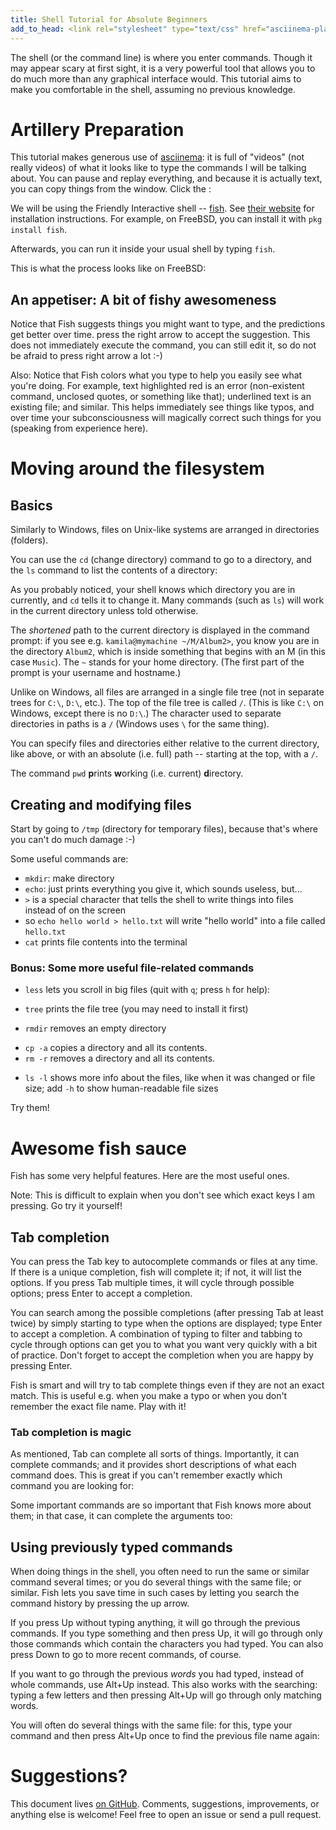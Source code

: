 ```yaml
---
title: Shell Tutorial for Absolute Beginners
add_to_head: <link rel="stylesheet" type="text/css" href="asciinema-player.css" />
---
```


The shell (or the command line) is where you enter commands. Though it may appear scary at first sight, it is a very powerful tool that allows you to do much more than any graphical interface would. This tutorial aims to make you comfortable in the shell, assuming no previous knowledge.

# Artillery Preparation

This tutorial makes generous use of [asciinema](https://asciinema.org/): it is full of "videos" (not really videos) of what it looks like to type the commands I will be talking about. You can pause and replay everything, and because it is actually text, you can copy things from the window. Click the :

<asciinema-player src="./cast/asciinema-demo.cast" speed="2" theme="solarized-dark" size="medium" idle-time-limit="0.2"></asciinema-player>

We will be using the Friendly Interactive shell -- [fish](https://fishshell.com/). See [their website](https://fishshell.com/#platform_tabs) for installation instructions. For example, on FreeBSD, you can install it with `pkg install fish`.

Afterwards, you can run it inside your usual shell by typing `fish`.

This is what the process looks like on FreeBSD:

<asciinema-player src="cast/install-fish.cast"></asciinema-player>

## An appetiser: A bit of fishy awesomeness

Notice that Fish suggests things you might want to type, and the predictions get better over time. press the right arrow to accept the suggestion. This does not immediately execute the command, you can still edit it, so do not be afraid to press right arrow a lot :-)

Also: Notice that Fish colors what you type to help you easily see what you're doing. For example, text highlighted red is an error (non-existent command, unclosed quotes, or something like that); underlined text is an existing file; and similar. This helps immediately see things like typos, and over time your subconsciousness will magically correct such things for you (speaking from experience here).

# Moving around the filesystem

## Basics

Similarly to Windows, files on Unix-like systems are arranged in directories (folders). 

You can use the `cd` (change directory) command to go to a directory, and the `ls` command to list the contents of a directory:

<asciinema-player src="cast/cd-ls.cast"></asciinema-player>

As you probably noticed, your shell knows which directory you are in currently, and `cd` tells it to change it. Many commands (such as `ls`) will work in the current directory unless told otherwise.

The *shortened* path to the current directory is displayed in the command prompt: if you see e.g. `kamila@mymachine ~/M/Album2>`, you know you are in the directory `Album2`, which is inside something that begins with an M (in this case `Music`). The `~` stands for your home directory. (The first part of the prompt is your username and hostname.)

Unlike on Windows, all files are arranged in a single file tree (not in separate trees for `C:\`, `D:\`, etc.).
The top of the file tree is called `/`. (This is like `C:\` on Windows, except there is no `D:\`.) The character used to separate directories in paths is a `/` (Windows uses `\` for the same thing).

You can specify files and directories either relative to the current directory, like above, or with an absolute (i.e. full) path -- starting at the top, with a `/`.

The command `pwd` **p**rints **w**orking (i.e. current) **d**irectory.

<asciinema-player src="cast/rel-and-abs-paths.cast"></asciinema-player>

## Creating and modifying files

Start by going to `/tmp` (directory for temporary files), because that's where you can't do much damage :-)

Some useful commands are:

* `mkdir`: make directory
* `echo`: just prints everything you give it, which sounds useless, but...
* `>` is a special character that tells the shell to write things into files instead of on the screen
* so `echo hello world > hello.txt` will write "hello world" into a file called `hello.txt`
* `cat` prints file contents into the terminal

<asciinema-player src="cast/creating.cast"></asciinema-player>

### Bonus: Some more useful file-related commands

* `less` lets you scroll in big files (quit with `q`; press `h` for help):
<!--<asciinema-player src="cast/more-file-commands-less.cast"></asciinema-player>-->
* `tree` prints the file tree (you may need to install it first)
<!--<asciinema-player src="cast/more-file-commands-tree.cast"></asciinema-player>-->
* `rmdir` removes an empty directory
<!--<asciinema-player src="cast/more-file-commands-rmdir.cast"></asciinema-player>-->
* `cp -a` copies a directory and all its contents.  
* `rm -r` removes a directory and all its contents.
<!--<asciinema-player src="cast/more-file-commands-cprm.cast"></asciinema-player>-->
* `ls -l` shows more info about the files, like when it was changed or file size; add `-h` to show human-readable file sizes
<!--<asciinema-player src="cast/more-file-commands-ll.cast"></asciinema-player>-->

Try them!

# Awesome fish sauce

Fish has some very helpful features. Here are the most useful ones.

Note: This is difficult to explain when you don't see which exact keys I am pressing. Go try it yourself!

## Tab completion

You can press the Tab key to autocomplete commands or files at any time. If there is a unique completion, fish will complete it; if not, it will list the options. If you press Tab multiple times, it will cycle through possible options; press Enter to accept a completion. 

<asciinema-player src="cast/tab-completion-1.cast"></asciinema-player>

You can search among the possible completions (after pressing Tab at least twice) by simply starting to type when the options are displayed; type Enter to accept a completion. A combination of typing to filter and tabbing to cycle through options can get you to what you want very quickly with a bit of practice. Don't forget to accept the completion when you are happy by pressing Enter.

<asciinema-player src="cast/tab-completion-search.cast"></asciinema-player>

Fish is smart and will try to tab complete things even if they are not an exact match. This is useful e.g. when you make a typo or when you don't remember the exact file name. Play with it!

### Tab completion is magic

As mentioned, Tab can complete all sorts of things. Importantly, it can complete commands; and it provides short descriptions of what each command does. This is great if you can't remember exactly which command you are looking for:
<asciinema-player src="cast/tab-completion-commands.cast"></asciinema-player>

Some important commands are so important that Fish knows more about them; in that case, it can complete the arguments too:
<asciinema-player src="cast/tab-completion-commands-args.cast"></asciinema-player>

## Using previously typed commands

When doing things in the shell, you often need to run the same or similar command several times; or you do several things with the same file; or similar. Fish lets you save time in such cases by letting you search the command history by pressing the up arrow.

If you press Up without typing anything, it will go through the previous commands. If you type something and then press Up, it will go through only those commands which contain the characters you had typed. You can also press Down to go to more recent commands, of course.

<asciinema-player src="cast/history.cast"></asciinema-player>

If you want to go through the previous *words* you had typed, instead of whole commands, use Alt+Up instead. This also works with the searching: typing a few letters and then pressing Alt+Up will go through only matching words.

<asciinema-player src="cast/history-alt-1.cast"></asciinema-player>

You will often do several things with the same file: for this, type your command and then press Alt+Up once to find the previous file name again:

<asciinema-player src="cast/history-alt-2.cast"></asciinema-player>

# Suggestions?

This document lives [on GitHub](https://github.com/AnotherKamila/kamila.is/blob/master/teaching/shell/index.md). Comments, suggestions, improvements, or anything else is welcome! Feel free to open an issue or send a pull request.

<!--
# TODO things

 You can also set it as your default shell for your user (but NOT for root) with `chsh -s fish` (on less smart systems, you may need to tell it something like `/usr/bin/fish`).
 -->

<script>
var ds = document.getElementsByTagName('asciinema-player');
for (var i = 0; i < ds.length; ++i) {
  var d = ds[i];
  d.setAttribute('theme', 'solarized-dark');
  d.setAttribute('font-size', '1em');
  d.setAttribute('speed', 1.7);
  //d.setAttribute('idle-time-limit', 0.2);
}
</script>
<script src="asciinema-player.js"></script>
